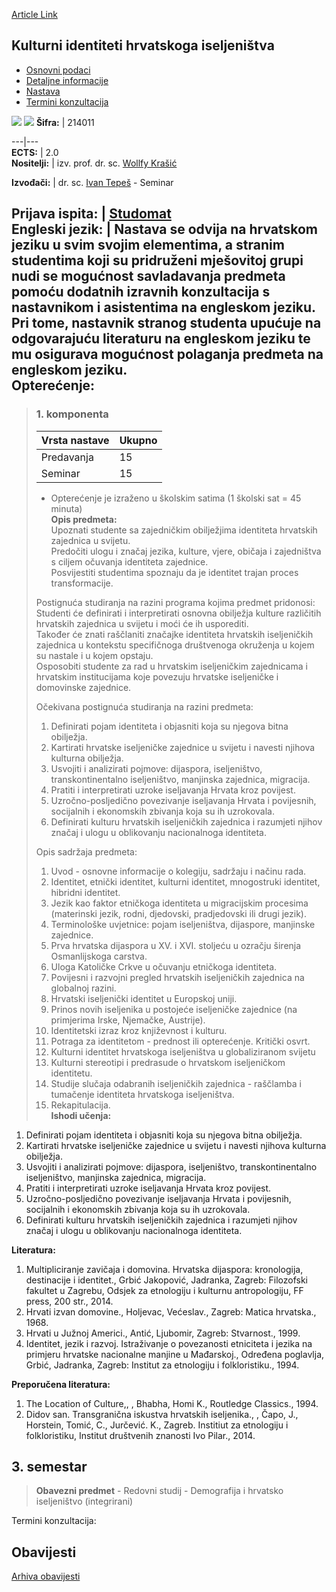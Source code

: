 [Article Link](https://www.fhs.hr/predmet/kihi)

## Kulturni identiteti hrvatskoga iseljeništva
  * [Osnovni podaci](https://www.fhs.hr/predmet/kihi#v1id-904829_14988_1_0 "Osnovni podaci")
  * [Detaljne informacije](https://www.fhs.hr/predmet/kihi#v1id-904829_14988_1_1 "Detaljne informacije")
  * [Nastava](https://www.fhs.hr/predmet/kihi#v1id-904829_14988_1_2 "Nastava")
  * [Termini konzultacija](https://www.fhs.hr/predmet/kihi#v1id-904829_14988_1_3 "Termini konzultacija")


[![](https://www.fhs.hr/img/flags/gif/hr.gif)](https://www.fhs.hr/predmet/kihi) [![](https://www.fhs.hr/img/flags/gif/gb.gif)](https://www.fhs.hr/en/course/ciocd)
**Šifra:** |  214011  
  
---|---  
**ECTS:** |  2.0   
**Nositelji:** |  izv. prof. dr. sc. [Wollfy Krašić](https://www.fhs.hr/djelatnik/wollfy.krasic)   
  
**Izvođači:** |  dr. sc. [Ivan Tepeš](https://www.fhs.hr/djelatnik/ivan.tepes) - Seminar  
  
**Prijava ispita:** |  [Studomat](http://www.isvu.hr/studomat)  
**Engleski jezik:** |  Nastava se odvija na hrvatskom jeziku u svim svojim elementima, a stranim studentima koji su pridruženi mješovitoj grupi nudi se mogućnost savladavanja predmeta pomoću dodatnih izravnih konzultacija s nastavnikom i asistentima na engleskom jeziku. Pri tome, nastavnik stranog studenta upućuje na odgovarajuću literaturu na engleskom jeziku te mu osigurava mogućnost polaganja predmeta na engleskom jeziku.   
**Opterećenje:**  
---  
> ### 1. komponenta
> | Vrsta nastave | Ukupno  
> ---|---  
> Predavanja | 15  
> Seminar | 15  
> * Opterećenje je izraženo u školskim satima (1 školski sat = 45 minuta)   
**Opis predmeta:**  
> Upoznati studente sa zajedničkim obilježjima identiteta hrvatskih zajednica u svijetu.  
>  Predočiti ulogu i značaj jezika, kulture, vjere, običaja i zajedništva s ciljem očuvanja identiteta zajednice.  
>  Posvijestiti studentima spoznaju da je identitet trajan proces transformacije.   
>    
>  Postignuća studiranja na razini programa kojima predmet pridonosi:   
>  Studenti će definirati i interpretirati osnovna obilježja kulture različitih hrvatskih zajednica u svijetu i moći će ih usporediti.   
>  Također će znati raščlaniti značajke identiteta hrvatskih iseljeničkih zajednica u kontekstu specifičnoga društvenoga okruženja u kojem su nastale i u kojem opstaju.  
>  Osposobiti studente za rad u hrvatskim iseljeničkim zajednicama i hrvatskim institucijama koje povezuju hrvatske iseljeničke i domovinske zajednice.  
>    
>  Očekivana postignuća studiranja na razini predmeta:   
>  1. Definirati pojam identiteta i objasniti koja su njegova bitna obilježja.  
>  2. Kartirati hrvatske iseljeničke zajednice u svijetu i navesti njihova kulturna obilježja.  
>  3. Usvojiti i analizirati pojmove: dijaspora, iseljeništvo, transkontinentalno iseljeništvo, manjinska zajednica, migracija.  
>  4. Pratiti i interpretirati uzroke iseljavanja Hrvata kroz povijest.  
>  5. Uzročno-posljedično povezivanje iseljavanja Hrvata i povijesnih, socijalnih i ekonomskih zbivanja koja su ih uzrokovala.  
>  6. Definirati kulturu hrvatskih iseljeničkih zajednica i razumjeti njihov značaj i ulogu u oblikovanju nacionalnoga identiteta.   
>    
>  Opis sadržaja predmeta:  
>  1. Uvod - osnovne informacije o kolegiju, sadržaju i načinu rada.  
>  2. Identitet, etnički identitet, kulturni identitet, mnogostruki identitet, hibridni identitet.  
>  3. Jezik kao faktor etničkoga identiteta u migracijskim procesima (materinski jezik, rodni, djedovski, pradjedovski ili drugi jezik).  
>  4. Terminološke uvjetnice: pojam iseljeništva, dijaspore, manjinske zajednice.  
>  5. Prva hrvatska dijaspora u XV. i XVI. stoljeću u ozračju širenja Osmanlijskoga carstva.  
>  6. Uloga Katoličke Crkve u očuvanju etničkoga identiteta.  
>  7. Povijesni i razvojni pregled hrvatskih iseljeničkih zajednica na globalnoj razini.  
>  8. Hrvatski iseljenički identitet u Europskoj uniji.  
>  9. Prinos novih iseljenika u postojeće iseljeničke zajednice (na primjerima Irske, Njemačke, Austrije).  
>  10. Identitetski izraz kroz književnost i kulturu.  
>  11. Potraga za identitetom - prednost ili opterećenje. Kritički osvrt.  
>  12. Kulturni identitet hrvatskoga iseljeništva u globaliziranom svijetu  
>  13. Kulturni stereotipi i predrasude o hrvatskom iseljeničkom identitetu.  
>  14. Studije slučaja odabranih iseljeničkih zajednica - raščlamba i tumačenje identiteta hrvatskoga iseljeništva.  
>  15. Rekapitulacija.  
**Ishodi učenja:**  
  1. Definirati pojam identiteta i objasniti koja su njegova bitna obilježja.
  2. Kartirati hrvatske iseljeničke zajednice u svijetu i navesti njihova kulturna obilježja.
  3. Usvojiti i analizirati pojmove: dijaspora, iseljeništvo, transkontinentalno iseljeništvo, manjinska zajednica, migracija.
  4. Pratiti i interpretirati uzroke iseljavanja Hrvata kroz povijest.
  5. Uzročno-posljedično povezivanje iseljavanja Hrvata i povijesnih, socijalnih i ekonomskih zbivanja koja su ih uzrokovala.
  6. Definirati kulturu hrvatskih iseljeničkih zajednica i razumjeti njihov značaj i ulogu u oblikovanju nacionalnoga identiteta.

  
**Literatura:**  
  1. Multipliciranje zavičaja i domovina. Hrvatska dijaspora: kronologija, destinacije i identitet., Grbić Jakopović, Jadranka, Zagreb: Filozofski fakultet u Zagrebu, Odsjek za etnologiju i kulturnu antropologiju, FF press, 200 str., 2014. 
  2. Hrvati izvan domovine., Holjevac, Većeslav., Zagreb: Matica hrvatska., 1968. 
  3. Hrvati u Južnoj Americi., Antić, Ljubomir, Zagreb: Stvarnost., 1999. 
  4. Identitet, jezik i razvoj. Istraživanje o povezanosti etniciteta i jezika na primjeru hrvatske nacionalne manjine u Mađarskoj., Određena poglavlja, Grbić, Jadranka, Zagreb: Institut za etnologiju i folkloristiku., 1994. 

  
**Preporučena literatura:**  
  1. The Location of Culture,, , Bhabha, Homi K., Routledge Classics., 1994.
  2. Didov san. Transgranična iskustva hrvatskih iseljenika., , Čapo, J., Horstein, Tomić, C., Jurčević. K., Zagreb. Institiut za etnologiju i folkloristiku, Institut društvenih znanosti Ivo Pilar., 2014.

  
**3. semestar**  
---  
> **Obavezni predmet** - Redovni studij - Demografija i hrvatsko iseljeništvo (integrirani)  
>   
Termini konzultacija: 


## Obavijesti
[Arhiva obavijesti](https://www.fhs.hr/predmet/kihi?@=21cgt#news_119648 "Arhiva obavijesti")
